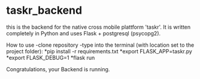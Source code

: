 # taskr_backend
this is the backend for the native cross mobile plattform 'taskr'. 
It is written completely in Python and uses Flask + postgresql (psycopg2).

How to use
-clone repository
-type into the terminal (with location set to the project folder):
    *pip install -r requirements.txt
    *export FLASK_APP=taskr.py
    *export FLASK_DEBUG=1
    *flask run
    
Congratulations, your Backend is running.
